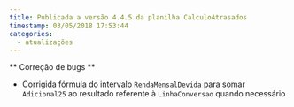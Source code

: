 ```yaml
---
title: Publicada a versão 4.4.5 da planilha CalculoAtrasados
timestamp: 03/05/2018 17:53:44
categories:
  - atualizações
---
```


** Correção de bugs **
+ Corrigida fórmula do intervalo `RendaMensalDevida` para somar `Adicional25` ao resultado referente à `LinhaConversao` quando necessário